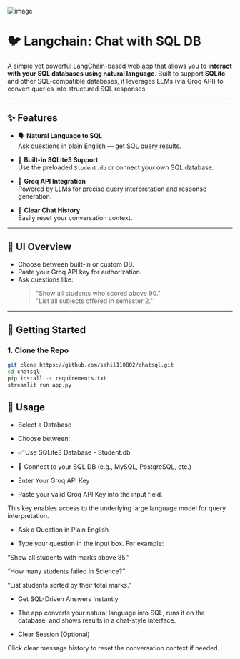 ![image](https://github.com/user-attachments/assets/eaca1af8-1b57-4e0f-9377-64ec97db7efa)

# 🐦 Langchain: Chat with SQL DB

A simple yet powerful LangChain-based web app that allows you to **interact with your SQL databases using natural language**. Built to support **SQLite** and other SQL-compatible databases, it leverages LLMs (via Groq API) to convert queries into structured SQL responses.

---

## ✨ Features

- 🗣️ **Natural Language to SQL**  
  Ask questions in plain English — get SQL query results.

- 💾 **Built-in SQLite3 Support**  
  Use the preloaded `Student.db` or connect your own SQL database.

- 🔐 **Groq API Integration**  
  Powered by LLMs for precise query interpretation and response generation.

- 🧹 **Clear Chat History**  
  Easily reset your conversation context.

---

## 📸 UI Overview

- Choose between built-in or custom DB.
- Paste your Groq API key for authorization.
- Ask questions like:  
  > "Show all students who scored above 90."  
  > "List all subjects offered in semester 2."

---


## 🚀 Getting Started

### 1. Clone the Repo

```bash
git clone https://github.com/sahil110802/chatsql.git
cd chatsql
pip install -r requirements.txt
streamlit run app.py
```

## 📌 Usage
- Select a Database

- Choose between:

- ✅ Use SQLite3 Database - Student.db

- 🔄 Connect to your SQL DB (e.g., MySQL, PostgreSQL, etc.)

- Enter Your Groq API Key

- Paste your valid Groq API Key into the input field.

This key enables access to the underlying large language model for query interpretation.

- Ask a Question in Plain English

- Type your question in the input box. For example:

“Show all students with marks above 85.”

“How many students failed in Science?”

“List students sorted by their total marks.”

- Get SQL-Driven Answers Instantly

- The app converts your natural language into SQL, runs it on the database, and shows results in a chat-style interface.

- Clear Session (Optional)

Click clear message history to reset the conversation context if needed.
